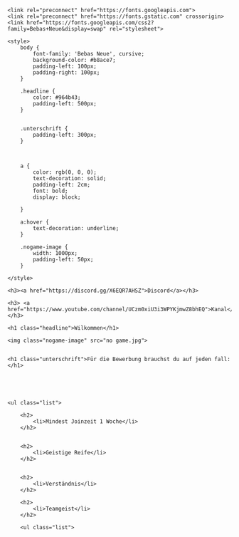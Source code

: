 <!DOCTYPE html>
<html lang="de">

<head>
    <meta charset="UTF-8">
    <meta http-equiv="X-UA-Compatible" content="IE=edge">
    <meta name="viewport" content="width=device-width, initial-scale=1.0">
    <title>Rayflex Team bewerbung</title>

    <link rel="preconnect" href="https://fonts.googleapis.com">
    <link rel="preconnect" href="https://fonts.gstatic.com" crossorigin>
    <link href="https://fonts.googleapis.com/css2?family=Bebas+Neue&display=swap" rel="stylesheet">

    <style>
        body {
            font-family: 'Bebas Neue', cursive;
            background-color: #b8ace7;
            padding-left: 100px;
            padding-right: 100px;
        }

        .headline {
            color: #964b43;
            padding-left: 500px;
        }


        .unterschrift {
            padding-left: 300px;
        }



        a {
            color: rgb(0, 0, 0);
            text-decoration: solid;
            padding-left: 2cm;
            font: bold;
            display: block;

        }

        a:hover {
            text-decoration: underline;
        }

        .nogame-image {
            width: 1000px;
            padding-left: 50px;
        }

    </style>

</head>

<body>

    <h3><a href="https://discord.gg/X6EQR7AHSZ">Discord</a></h3>

    <h3> <a href="https://www.youtube.com/channel/UCzm0xiU3i3WPYKjmwZ8bhEQ">Kanal</a></h3>

    <h1 class="headline">Wilkommen</h1>

    <img class="nogame-image" src="no game.jpg">


    <h1 class="unterschrift">Für die Bewerbung brauchst du auf jeden fall:</h1>





    <ul class="list">

        <h2>
            <li>Mindest Joinzeit 1 Woche</li>
        </h2>


        <h2>
            <li>Geistige Reife</li>
        </h2>


        <h2>
            <li>Verständnis</li>
        </h2>

        <h2>
            <li>Teamgeist</li>
        </h2>

        <ul class="list">






</body>



</html>
